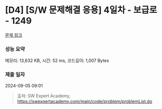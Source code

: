 # [D4] [S/W 문제해결 응용] 4일차 - 보급로 - 1249 

[문제 링크](https://swexpertacademy.com/main/code/problem/problemDetail.do?contestProbId=AV15QRX6APsCFAYD) 

### 성능 요약

메모리: 13,632 KB, 시간: 52 ms, 코드길이: 1,007 Bytes

### 제출 일자

2024-09-05 09:01



> 출처: SW Expert Academy, https://swexpertacademy.com/main/code/problem/problemList.do